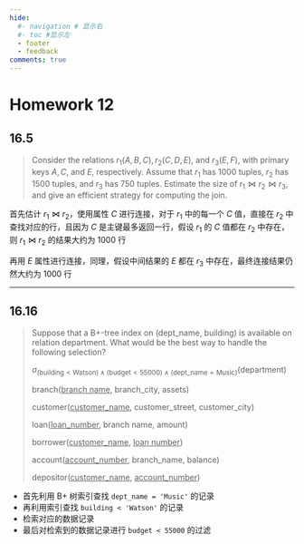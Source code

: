 ```yaml
---
hide:
  #- navigation # 显示右
  #- toc #显示左
  - footer
  - feedback
comments: true
--- 
```


# Homework 12

## 16.5

> Consider the relations $r_1(A,B,C),r_2(C,D,E)$, and $r_3(E,F)$, with primary keys $A,C,$ and $E$, respectively. Assume that $r_1$ has 1000 tuples, $r_2$ has 1500 tuples, and $r_3$ has 750 tuples. Estimate the size of $r_1\Join r_2\Join r_3$, and give an efficient strategy for computing the join.

首先估计 $r_1\Join r_2$，使用属性 $C$ 进行连接，对于 $r_1$ 中的每一个 $C$ 值，直接在 $r_2$ 中查找对应的行，且因为 $C$ 是主键最多返回一行，假设 $r_1$ 的 $C$ 值都在 $r_2$ 中存在，则 $r_1\Join r_2$ 的结果大约为 1000 行

再用 $E$ 属性进行连接，同理，假设中间结果的 $E$ 都在 $r_3$ 中存在，最终连接结果仍然大约为 1000 行
***
## 16.16

> Suppose that a B+-tree index on (dept_name, building) is available on relation department. What would be the best way to handle the following selection?
> 
> $\sigma_{(\text{building}<\text{Watson})\land(\text{budget}<55000)\land(\text{dept\_name}=\text{Music})}(\text{department})$
> 
> branch(<u>branch name</u>, branch_city, assets)
> 
> customer(<u>customer_name</u>, customer_street, customer_city)
> 
> loan(<u>loan_number</u>, branch name, amount)
> 
> borrower(<u>customer_name</u>, <u>loan number</u>)
> 
> account(<u>account_number</u>, branch_name, balance)
> 
> depositor(<u>customer_name</u>, <u>account_number</u>)

- 首先利用 B+ 树索引查找 `dept_name = 'Music'` 的记录
- 再利用索引查找 `building < 'Watson'` 的记录
- 检索对应的数据记录
- 最后对检索到的数据记录进行 `budget < 55000` 的过滤
